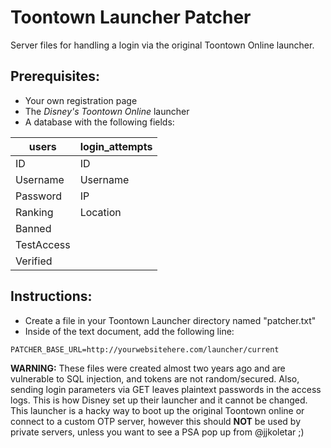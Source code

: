 # Toontown Launcher Patcher
Server files for handling a login via the original Toontown Online launcher.


## Prerequisites:
* Your own registration page
* The *Disney's Toontown Online* launcher
* A database with the following fields:

| users      | login_attempts |
|------------|----------------|
| ID         | ID             |
| Username   | Username       |
| Password   | IP             |
| Ranking    | Location       |
| Banned     |
| TestAccess |
| Verified   |

## Instructions:
* Create a file in your Toontown Launcher directory named "patcher.txt"
* Inside of the text document, add the following line:

```
PATCHER_BASE_URL=http://yourwebsitehere.com/launcher/current
```

**WARNING:** These files were created almost two years ago and are vulnerable to SQL injection, and tokens are not random/secured. Also, sending login parameters via GET leaves plaintext passwords in the access logs. This is how Disney set up their launcher and it cannot be changed. This launcher is a hacky way to boot up the original Toontown online or connect to a custom OTP server, however this should **NOT** be used by private servers, unless you want to see a PSA pop up from @jjkoletar ;)
